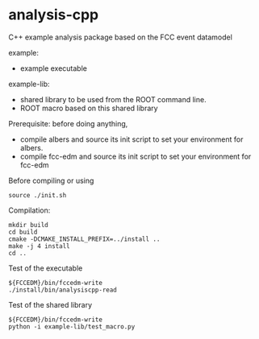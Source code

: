 analysis-cpp
============

C++ example analysis package based on the FCC event datamodel

example:
- example executable

example-lib:
- shared library to be used from the ROOT command line.
- ROOT macro based on this shared library


Prerequisite: before doing anything,
- compile albers and source its init script to set your environment for albers.
- compile fcc-edm and source its init script to set your environment for fcc-edm

Before compiling or using 

    source ./init.sh

Compilation:

    mkdir build
    cd build
    cmake -DCMAKE_INSTALL_PREFIX=../install ..
    make -j 4 install
    cd ..

Test of the executable

    ${FCCEDM}/bin/fccedm-write
    ./install/bin/analysiscpp-read    

Test of the shared library

    ${FCCEDM}/bin/fccedm-write
    python -i example-lib/test_macro.py 



